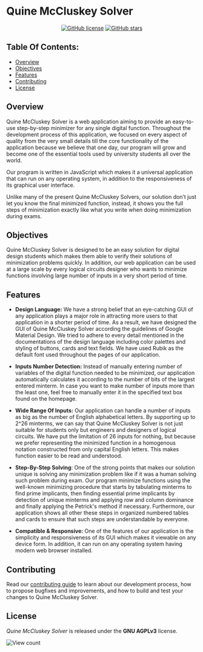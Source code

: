 # Quine McCluskey Solver

<div align="center">

  [![GitHub license](https://img.shields.io/badge/license-AGPLv3-blue.svg)](https://github.com/GeeekyBoy/Quine-McCluskey-Solver/blob/main/LICENSE)
  [![GitHub stars](https://img.shields.io/github/stars/GeeekyBoy/Quine-McCluskey-Solver.svg?style=social&label=Star)](https://github.com/GeeekyBoy/Quine-McCluskey-Solver)
  
</div>

## Table Of Contents:

* [Overview](#overview)
* [Objectives](#objectives)
* [Features](#features)
* [Contributing](#contributing)
* [License](#license)

## Overview

Quine McCluskey Solver is a web application aiming to provide an easy-to-use step-by-step minimizer for any single digital function. Throughout the development process of this application, we focused on every aspect of quality from the very small details till the core functionality of the application because we believe that one day, our program will grow and become one of the essential tools used by university students all over the world.

Our program is written in JavaScript which makes it a universal application that can run on any operating system, in addition to the responsiveness of its graphical user interface.

Unlike many of the present Quine McCluskey Solvers, our solution don’t just let you know the final minimized function, instead, it shows you the full steps of minimization exactly like what you write when doing minimization during exams.

## Objectives

Quine McCluskey Solver is designed to be an easy solution for digital design students which makes them able to verify their solutions of minimization problems quickly. In addition, our web application can be used at a large scale by every logical circuits designer who wants to minimize functions involving large number of inputs in a very short period of time.

## Features

* **Design Language:** We have a strong belief that an eye-catching GUI of any application plays a major role in attracting more users to that application in a shorter period of time. As a result, we have designed the GUI of Quine McCluskey Solver according the guidelines of Google Material Design. We tried to adhere to every detail mentioned in the documentations of the design language including color palettes and styling of buttons, cards and text fields. We have used Rubik as the default font used throughout the pages of our application.

* **Inputs Number Detection:** Instead of manually entering number of variables of the digital function needed to be minimized, our application automatically calculates it according to the number of bits of the largest entered minterm. In case you want to make number of inputs more than the least one, feel free to manually enter it in the specified text box found on the homepage.

* **Wide Range Of Inputs:** Our application can handle a number of inputs as big as the number of English alphabetical letters. By supporting up to 2^26 minterms, we can say that Quine McCluskey Solver is not just suitable for students only but engineers and designers of logical circuits. We have put the limitation of 26 inputs for nothing, but because we prefer representing the minimized function in a homogenous notation constructed from only capital English letters. This makes function easier to be read and understood.

* **Step-By-Step Solving**: One of the strong points that makes our solution unique is solving any minimization problem like if it was a human solving such problem during exam. Our program minimize functions using the well-known minimizing procedure that starts by tabulating minterms to find prime implicants, then finding essential prime implicants by detection of unique minterms and applying row and column dominance and finally applying the Petrick's method if necessary. Furthermore, our application shows all other these steps in organized numbered tables and cards to ensure that such steps are understandable by everyone.

* **Compatible & Responsive:** One of the features of our application is the simplicity and responsiveness of its GUI which makes it viewable on any device form. In addition, it can run on any operating system having modern web browser installed.

## Contributing

Read our [contributing guide](CONTRIBUTING.md) to learn about our development process, how to propose bugfixes and improvements, and how to build and test your changes to Quine McCluskey Solver.

## License

*Quine McCluskey Solver* is released under the **GNU AGPLv3** license.

![View count](https://hits-app.vercel.app/hits?url=https://github.com/GeeekyBoy/Quine-McCluskey-Solver&bgRight=000&bgLeft=000)